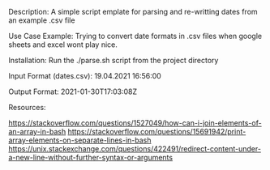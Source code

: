 Description:
A simple script emplate for parsing and re-writting dates from an example .csv file

Use Case Example:
Trying to convert date formats in .csv files when google sheets and excel wont play nice.

Installation:
Run the ./parse.sh script from the project directory

Input Format (dates.csv):
19.04.2021 16:56:00

Output Format:
2021-01-30T17:03:08Z

Resources:

https://stackoverflow.com/questions/1527049/how-can-i-join-elements-of-an-array-in-bash
https://stackoverflow.com/questions/15691942/print-array-elements-on-separate-lines-in-bash
https://unix.stackexchange.com/questions/422491/redirect-content-under-a-new-line-without-further-syntax-or-arguments
